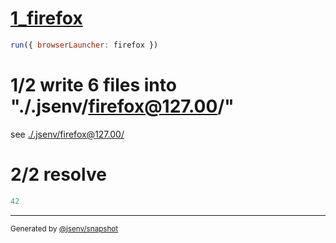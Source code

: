 # [1_firefox](../../as_js_module_dev.test.mjs#L19)

```js
run({ browserLauncher: firefox })
```

# 1/2 write 6 files into "./.jsenv/firefox@127.00/"

see [./.jsenv/firefox@127.00/](./.jsenv/firefox@127.00/)

# 2/2 resolve

```js
42
```
---

<sub>
  Generated by <a href="https://github.com/jsenv/core/tree/main/packages/independent/snapshot">@jsenv/snapshot</a>
</sub>
